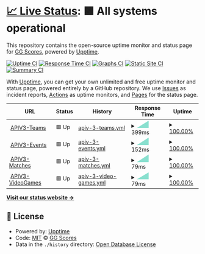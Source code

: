 # [📈 Live Status](https://ggscores.github.io/esports-data-provider-status): <!--live status--> **🟩 All systems operational**

This repository contains the open-source uptime monitor and status page for [GG Scores](https://ggscores.com), powered by [Upptime](https://github.com/upptime/upptime).

[![Uptime CI](https://github.com/ggscores/esports-data-provider-status/workflows/Uptime%20CI/badge.svg)](https://github.com/ggscores/esports-data-provider-status/actions?query=workflow%3A%22Uptime+CI%22)
[![Response Time CI](https://github.com/ggscores/esports-data-provider-status/workflows/Response%20Time%20CI/badge.svg)](https://github.com/ggscores/esports-data-provider-status/actions?query=workflow%3A%22Response+Time+CI%22)
[![Graphs CI](https://github.com/ggscores/esports-data-provider-status/workflows/Graphs%20CI/badge.svg)](https://github.com/ggscores/esports-data-provider-status/actions?query=workflow%3A%22Graphs+CI%22)
[![Static Site CI](https://github.com/ggscores/esports-data-provider-status/workflows/Static%20Site%20CI/badge.svg)](https://github.com/ggscores/esports-data-provider-status/actions?query=workflow%3A%22Static+Site+CI%22)
[![Summary CI](https://github.com/ggscores/esports-data-provider-status/workflows/Summary%20CI/badge.svg)](https://github.com/ggscores/esports-data-provider-status/actions?query=workflow%3A%22Summary+CI%22)

With [Upptime](https://upptime.js.org), you can get your own unlimited and free uptime monitor and status page, powered entirely by a GitHub repository. We use [Issues](https://github.com/ggscores/esports-data-provider-status/issues) as incident reports, [Actions](https://github.com/ggscores/esports-data-provider-status/actions) as uptime monitors, and [Pages](https://ggscores.github.io/esports-data-provider-status) for the status page.

<!--start: status pages-->
<!-- This summary is generated by Upptime (https://github.com/upptime/upptime) -->
<!-- Do not edit this manually, your changes will be overwritten -->
<!-- prettier-ignore -->
| URL | Status | History | Response Time | Uptime |
| --- | ------ | ------- | ------------- | ------ |
| <img alt="" src="https://favicons.githubusercontent.com/apiv3.esports-data-provider.com" height="13"> [APIV3-Teams](https://apiv3.esports-data-provider.com/teams) | 🟩 Up | [apiv-3-teams.yml](https://github.com/ggscores/esports-data-provider-status/commits/HEAD/history/apiv-3-teams.yml) | <details><summary><img alt="Response time graph" src="./graphs/apiv-3-teams/response-time-week.png" height="20"> 399ms</summary><br><a href="https://ggscores.github.io/esports-data-provider-status/history/apiv-3-teams"><img alt="Response time 399" src="https://img.shields.io/endpoint?url=https%3A%2F%2Fraw.githubusercontent.com%2Fggscores%2Fesports-data-provider-status%2FHEAD%2Fapi%2Fapiv-3-teams%2Fresponse-time.json"></a><br><a href="https://ggscores.github.io/esports-data-provider-status/history/apiv-3-teams"><img alt="24-hour response time 399" src="https://img.shields.io/endpoint?url=https%3A%2F%2Fraw.githubusercontent.com%2Fggscores%2Fesports-data-provider-status%2FHEAD%2Fapi%2Fapiv-3-teams%2Fresponse-time-day.json"></a><br><a href="https://ggscores.github.io/esports-data-provider-status/history/apiv-3-teams"><img alt="7-day response time 399" src="https://img.shields.io/endpoint?url=https%3A%2F%2Fraw.githubusercontent.com%2Fggscores%2Fesports-data-provider-status%2FHEAD%2Fapi%2Fapiv-3-teams%2Fresponse-time-week.json"></a><br><a href="https://ggscores.github.io/esports-data-provider-status/history/apiv-3-teams"><img alt="30-day response time 399" src="https://img.shields.io/endpoint?url=https%3A%2F%2Fraw.githubusercontent.com%2Fggscores%2Fesports-data-provider-status%2FHEAD%2Fapi%2Fapiv-3-teams%2Fresponse-time-month.json"></a><br><a href="https://ggscores.github.io/esports-data-provider-status/history/apiv-3-teams"><img alt="1-year response time 399" src="https://img.shields.io/endpoint?url=https%3A%2F%2Fraw.githubusercontent.com%2Fggscores%2Fesports-data-provider-status%2FHEAD%2Fapi%2Fapiv-3-teams%2Fresponse-time-year.json"></a></details> | <details><summary><a href="https://ggscores.github.io/esports-data-provider-status/history/apiv-3-teams">100.00%</a></summary><a href="https://ggscores.github.io/esports-data-provider-status/history/apiv-3-teams"><img alt="All-time uptime 100.00%" src="https://img.shields.io/endpoint?url=https%3A%2F%2Fraw.githubusercontent.com%2Fggscores%2Fesports-data-provider-status%2FHEAD%2Fapi%2Fapiv-3-teams%2Fuptime.json"></a><br><a href="https://ggscores.github.io/esports-data-provider-status/history/apiv-3-teams"><img alt="24-hour uptime 100.00%" src="https://img.shields.io/endpoint?url=https%3A%2F%2Fraw.githubusercontent.com%2Fggscores%2Fesports-data-provider-status%2FHEAD%2Fapi%2Fapiv-3-teams%2Fuptime-day.json"></a><br><a href="https://ggscores.github.io/esports-data-provider-status/history/apiv-3-teams"><img alt="7-day uptime 100.00%" src="https://img.shields.io/endpoint?url=https%3A%2F%2Fraw.githubusercontent.com%2Fggscores%2Fesports-data-provider-status%2FHEAD%2Fapi%2Fapiv-3-teams%2Fuptime-week.json"></a><br><a href="https://ggscores.github.io/esports-data-provider-status/history/apiv-3-teams"><img alt="30-day uptime 100.00%" src="https://img.shields.io/endpoint?url=https%3A%2F%2Fraw.githubusercontent.com%2Fggscores%2Fesports-data-provider-status%2FHEAD%2Fapi%2Fapiv-3-teams%2Fuptime-month.json"></a><br><a href="https://ggscores.github.io/esports-data-provider-status/history/apiv-3-teams"><img alt="1-year uptime 100.00%" src="https://img.shields.io/endpoint?url=https%3A%2F%2Fraw.githubusercontent.com%2Fggscores%2Fesports-data-provider-status%2FHEAD%2Fapi%2Fapiv-3-teams%2Fuptime-year.json"></a></details>
| <img alt="" src="https://favicons.githubusercontent.com/apiv3.esports-data-provider.com" height="13"> [APIV3-Events](https://apiv3.esports-data-provider.com/events) | 🟩 Up | [apiv-3-events.yml](https://github.com/ggscores/esports-data-provider-status/commits/HEAD/history/apiv-3-events.yml) | <details><summary><img alt="Response time graph" src="./graphs/apiv-3-events/response-time-week.png" height="20"> 152ms</summary><br><a href="https://ggscores.github.io/esports-data-provider-status/history/apiv-3-events"><img alt="Response time 152" src="https://img.shields.io/endpoint?url=https%3A%2F%2Fraw.githubusercontent.com%2Fggscores%2Fesports-data-provider-status%2FHEAD%2Fapi%2Fapiv-3-events%2Fresponse-time.json"></a><br><a href="https://ggscores.github.io/esports-data-provider-status/history/apiv-3-events"><img alt="24-hour response time 152" src="https://img.shields.io/endpoint?url=https%3A%2F%2Fraw.githubusercontent.com%2Fggscores%2Fesports-data-provider-status%2FHEAD%2Fapi%2Fapiv-3-events%2Fresponse-time-day.json"></a><br><a href="https://ggscores.github.io/esports-data-provider-status/history/apiv-3-events"><img alt="7-day response time 152" src="https://img.shields.io/endpoint?url=https%3A%2F%2Fraw.githubusercontent.com%2Fggscores%2Fesports-data-provider-status%2FHEAD%2Fapi%2Fapiv-3-events%2Fresponse-time-week.json"></a><br><a href="https://ggscores.github.io/esports-data-provider-status/history/apiv-3-events"><img alt="30-day response time 152" src="https://img.shields.io/endpoint?url=https%3A%2F%2Fraw.githubusercontent.com%2Fggscores%2Fesports-data-provider-status%2FHEAD%2Fapi%2Fapiv-3-events%2Fresponse-time-month.json"></a><br><a href="https://ggscores.github.io/esports-data-provider-status/history/apiv-3-events"><img alt="1-year response time 152" src="https://img.shields.io/endpoint?url=https%3A%2F%2Fraw.githubusercontent.com%2Fggscores%2Fesports-data-provider-status%2FHEAD%2Fapi%2Fapiv-3-events%2Fresponse-time-year.json"></a></details> | <details><summary><a href="https://ggscores.github.io/esports-data-provider-status/history/apiv-3-events">100.00%</a></summary><a href="https://ggscores.github.io/esports-data-provider-status/history/apiv-3-events"><img alt="All-time uptime 100.00%" src="https://img.shields.io/endpoint?url=https%3A%2F%2Fraw.githubusercontent.com%2Fggscores%2Fesports-data-provider-status%2FHEAD%2Fapi%2Fapiv-3-events%2Fuptime.json"></a><br><a href="https://ggscores.github.io/esports-data-provider-status/history/apiv-3-events"><img alt="24-hour uptime 100.00%" src="https://img.shields.io/endpoint?url=https%3A%2F%2Fraw.githubusercontent.com%2Fggscores%2Fesports-data-provider-status%2FHEAD%2Fapi%2Fapiv-3-events%2Fuptime-day.json"></a><br><a href="https://ggscores.github.io/esports-data-provider-status/history/apiv-3-events"><img alt="7-day uptime 100.00%" src="https://img.shields.io/endpoint?url=https%3A%2F%2Fraw.githubusercontent.com%2Fggscores%2Fesports-data-provider-status%2FHEAD%2Fapi%2Fapiv-3-events%2Fuptime-week.json"></a><br><a href="https://ggscores.github.io/esports-data-provider-status/history/apiv-3-events"><img alt="30-day uptime 100.00%" src="https://img.shields.io/endpoint?url=https%3A%2F%2Fraw.githubusercontent.com%2Fggscores%2Fesports-data-provider-status%2FHEAD%2Fapi%2Fapiv-3-events%2Fuptime-month.json"></a><br><a href="https://ggscores.github.io/esports-data-provider-status/history/apiv-3-events"><img alt="1-year uptime 100.00%" src="https://img.shields.io/endpoint?url=https%3A%2F%2Fraw.githubusercontent.com%2Fggscores%2Fesports-data-provider-status%2FHEAD%2Fapi%2Fapiv-3-events%2Fuptime-year.json"></a></details>
| <img alt="" src="https://favicons.githubusercontent.com/apiv3.esports-data-provider.com" height="13"> [APIV3-Matches](https://apiv3.esports-data-provider.com/matches) | 🟩 Up | [apiv-3-matches.yml](https://github.com/ggscores/esports-data-provider-status/commits/HEAD/history/apiv-3-matches.yml) | <details><summary><img alt="Response time graph" src="./graphs/apiv-3-matches/response-time-week.png" height="20"> 79ms</summary><br><a href="https://ggscores.github.io/esports-data-provider-status/history/apiv-3-matches"><img alt="Response time 79" src="https://img.shields.io/endpoint?url=https%3A%2F%2Fraw.githubusercontent.com%2Fggscores%2Fesports-data-provider-status%2FHEAD%2Fapi%2Fapiv-3-matches%2Fresponse-time.json"></a><br><a href="https://ggscores.github.io/esports-data-provider-status/history/apiv-3-matches"><img alt="24-hour response time 79" src="https://img.shields.io/endpoint?url=https%3A%2F%2Fraw.githubusercontent.com%2Fggscores%2Fesports-data-provider-status%2FHEAD%2Fapi%2Fapiv-3-matches%2Fresponse-time-day.json"></a><br><a href="https://ggscores.github.io/esports-data-provider-status/history/apiv-3-matches"><img alt="7-day response time 79" src="https://img.shields.io/endpoint?url=https%3A%2F%2Fraw.githubusercontent.com%2Fggscores%2Fesports-data-provider-status%2FHEAD%2Fapi%2Fapiv-3-matches%2Fresponse-time-week.json"></a><br><a href="https://ggscores.github.io/esports-data-provider-status/history/apiv-3-matches"><img alt="30-day response time 79" src="https://img.shields.io/endpoint?url=https%3A%2F%2Fraw.githubusercontent.com%2Fggscores%2Fesports-data-provider-status%2FHEAD%2Fapi%2Fapiv-3-matches%2Fresponse-time-month.json"></a><br><a href="https://ggscores.github.io/esports-data-provider-status/history/apiv-3-matches"><img alt="1-year response time 79" src="https://img.shields.io/endpoint?url=https%3A%2F%2Fraw.githubusercontent.com%2Fggscores%2Fesports-data-provider-status%2FHEAD%2Fapi%2Fapiv-3-matches%2Fresponse-time-year.json"></a></details> | <details><summary><a href="https://ggscores.github.io/esports-data-provider-status/history/apiv-3-matches">100.00%</a></summary><a href="https://ggscores.github.io/esports-data-provider-status/history/apiv-3-matches"><img alt="All-time uptime 100.00%" src="https://img.shields.io/endpoint?url=https%3A%2F%2Fraw.githubusercontent.com%2Fggscores%2Fesports-data-provider-status%2FHEAD%2Fapi%2Fapiv-3-matches%2Fuptime.json"></a><br><a href="https://ggscores.github.io/esports-data-provider-status/history/apiv-3-matches"><img alt="24-hour uptime 100.00%" src="https://img.shields.io/endpoint?url=https%3A%2F%2Fraw.githubusercontent.com%2Fggscores%2Fesports-data-provider-status%2FHEAD%2Fapi%2Fapiv-3-matches%2Fuptime-day.json"></a><br><a href="https://ggscores.github.io/esports-data-provider-status/history/apiv-3-matches"><img alt="7-day uptime 100.00%" src="https://img.shields.io/endpoint?url=https%3A%2F%2Fraw.githubusercontent.com%2Fggscores%2Fesports-data-provider-status%2FHEAD%2Fapi%2Fapiv-3-matches%2Fuptime-week.json"></a><br><a href="https://ggscores.github.io/esports-data-provider-status/history/apiv-3-matches"><img alt="30-day uptime 100.00%" src="https://img.shields.io/endpoint?url=https%3A%2F%2Fraw.githubusercontent.com%2Fggscores%2Fesports-data-provider-status%2FHEAD%2Fapi%2Fapiv-3-matches%2Fuptime-month.json"></a><br><a href="https://ggscores.github.io/esports-data-provider-status/history/apiv-3-matches"><img alt="1-year uptime 100.00%" src="https://img.shields.io/endpoint?url=https%3A%2F%2Fraw.githubusercontent.com%2Fggscores%2Fesports-data-provider-status%2FHEAD%2Fapi%2Fapiv-3-matches%2Fuptime-year.json"></a></details>
| <img alt="" src="https://favicons.githubusercontent.com/apiv3.esports-data-provider.com" height="13"> [APIV3-VideoGames](https://apiv3.esports-data-provider.com/videogames) | 🟩 Up | [apiv-3-video-games.yml](https://github.com/ggscores/esports-data-provider-status/commits/HEAD/history/apiv-3-video-games.yml) | <details><summary><img alt="Response time graph" src="./graphs/apiv-3-video-games/response-time-week.png" height="20"> 79ms</summary><br><a href="https://ggscores.github.io/esports-data-provider-status/history/apiv-3-video-games"><img alt="Response time 79" src="https://img.shields.io/endpoint?url=https%3A%2F%2Fraw.githubusercontent.com%2Fggscores%2Fesports-data-provider-status%2FHEAD%2Fapi%2Fapiv-3-video-games%2Fresponse-time.json"></a><br><a href="https://ggscores.github.io/esports-data-provider-status/history/apiv-3-video-games"><img alt="24-hour response time 79" src="https://img.shields.io/endpoint?url=https%3A%2F%2Fraw.githubusercontent.com%2Fggscores%2Fesports-data-provider-status%2FHEAD%2Fapi%2Fapiv-3-video-games%2Fresponse-time-day.json"></a><br><a href="https://ggscores.github.io/esports-data-provider-status/history/apiv-3-video-games"><img alt="7-day response time 79" src="https://img.shields.io/endpoint?url=https%3A%2F%2Fraw.githubusercontent.com%2Fggscores%2Fesports-data-provider-status%2FHEAD%2Fapi%2Fapiv-3-video-games%2Fresponse-time-week.json"></a><br><a href="https://ggscores.github.io/esports-data-provider-status/history/apiv-3-video-games"><img alt="30-day response time 79" src="https://img.shields.io/endpoint?url=https%3A%2F%2Fraw.githubusercontent.com%2Fggscores%2Fesports-data-provider-status%2FHEAD%2Fapi%2Fapiv-3-video-games%2Fresponse-time-month.json"></a><br><a href="https://ggscores.github.io/esports-data-provider-status/history/apiv-3-video-games"><img alt="1-year response time 79" src="https://img.shields.io/endpoint?url=https%3A%2F%2Fraw.githubusercontent.com%2Fggscores%2Fesports-data-provider-status%2FHEAD%2Fapi%2Fapiv-3-video-games%2Fresponse-time-year.json"></a></details> | <details><summary><a href="https://ggscores.github.io/esports-data-provider-status/history/apiv-3-video-games">100.00%</a></summary><a href="https://ggscores.github.io/esports-data-provider-status/history/apiv-3-video-games"><img alt="All-time uptime 100.00%" src="https://img.shields.io/endpoint?url=https%3A%2F%2Fraw.githubusercontent.com%2Fggscores%2Fesports-data-provider-status%2FHEAD%2Fapi%2Fapiv-3-video-games%2Fuptime.json"></a><br><a href="https://ggscores.github.io/esports-data-provider-status/history/apiv-3-video-games"><img alt="24-hour uptime 100.00%" src="https://img.shields.io/endpoint?url=https%3A%2F%2Fraw.githubusercontent.com%2Fggscores%2Fesports-data-provider-status%2FHEAD%2Fapi%2Fapiv-3-video-games%2Fuptime-day.json"></a><br><a href="https://ggscores.github.io/esports-data-provider-status/history/apiv-3-video-games"><img alt="7-day uptime 100.00%" src="https://img.shields.io/endpoint?url=https%3A%2F%2Fraw.githubusercontent.com%2Fggscores%2Fesports-data-provider-status%2FHEAD%2Fapi%2Fapiv-3-video-games%2Fuptime-week.json"></a><br><a href="https://ggscores.github.io/esports-data-provider-status/history/apiv-3-video-games"><img alt="30-day uptime 100.00%" src="https://img.shields.io/endpoint?url=https%3A%2F%2Fraw.githubusercontent.com%2Fggscores%2Fesports-data-provider-status%2FHEAD%2Fapi%2Fapiv-3-video-games%2Fuptime-month.json"></a><br><a href="https://ggscores.github.io/esports-data-provider-status/history/apiv-3-video-games"><img alt="1-year uptime 100.00%" src="https://img.shields.io/endpoint?url=https%3A%2F%2Fraw.githubusercontent.com%2Fggscores%2Fesports-data-provider-status%2FHEAD%2Fapi%2Fapiv-3-video-games%2Fuptime-year.json"></a></details>

<!--end: status pages-->

[**Visit our status website →**](https://ggscores.github.io/esports-data-provider-status)

## 📄 License

- Powered by: [Upptime](https://github.com/upptime/upptime)
- Code: [MIT](./LICENSE) © [GG Scores](https://ggscores.com)
- Data in the `./history` directory: [Open Database License](https://opendatacommons.org/licenses/odbl/1-0/)
